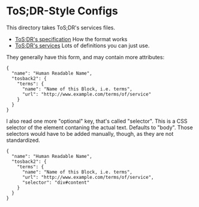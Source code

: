 # ToS;DR-Style Configs

This directory takes ToS;DR's services files.

* [ToS;DR's specification](https://github.com/tosdr/tosdr.org/wiki/Specification:-services) How the format works
* [ToS;DR's services](https://github.com/tosdr/tosdr.org/tree/master/services) Lots of definitions you can just use.

They generally have this form, and may contain more attributes:

    {
      "name": "Human Readable Name",
      "tosback2": {
        "terms": {
          "name": "Name of this Block, i.e. terms",
          "url": "http://www.example.com/terms/of/service"
        }
      }
    }

I also read one more "optional" key, that's called "selector". This is a
CSS selector of the element contaning the actual text. Defaults to "body". 
Those selectors would have to be added manually, though, as they are not
standardized.

    {
      "name": "Human Readable Name",
      "tosback2": {
        "terms": {
          "name": "Name of this Block, i.e. terms",
          "url": "http://www.example.com/terms/of/service",
          "selector": "div#content"
        }
      }
    }
